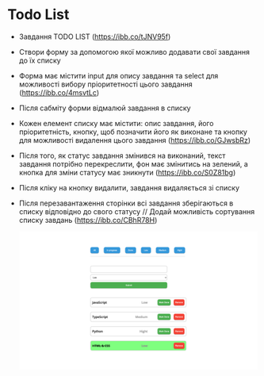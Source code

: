 # Todo List

- Завдання TODO LIST (https://ibb.co/tJNV95f)
- Створи форму за допомогою якої можливо додавати свої завдання до їх списку
- Форма має містити input для опису завдання та select для можливості вибору
  пріоритетності цього завдання (https://ibb.co/4msvtLc)
- Після сабміту форми відмалюй завдання в списку
- Кожен елемент списку має містити: опис завдання, його пріоритетність, кнопку,
  щоб позначити його як виконане та кнопку для можливості видалення цього
  завдання (https://ibb.co/GJwsbRz)
- Після того, як статус завдання змінився на виконаний, текст завдання потрібно
  перекреслити, фон має змінитись на зелений, а кнопка для зміни статусу має
  зникнути (https://ibb.co/S0Z81bg)
- Після кліку на кнопку видалити, завдання видаляється зі списку
- Після перезавантаження сторінки всі завдання зберігаються в списку відповідно
  до свого статусу // Додай можливість сортування списку завдань
  (https://ibb.co/CBhR78H)

  ![](assets/screencapture.png)
